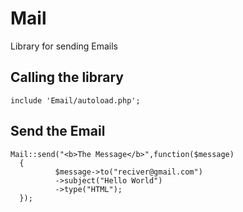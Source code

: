 # Mail
Library for sending Emails


## Calling the library

    include 'Email/autoload.php';

## Send the Email

    Mail::send("<b>The Message</b>",function($message)
	  {
	          $message->to("reciver@gmail.com")
	          ->subject("Hello World")
	          ->type("HTML");
	  });

